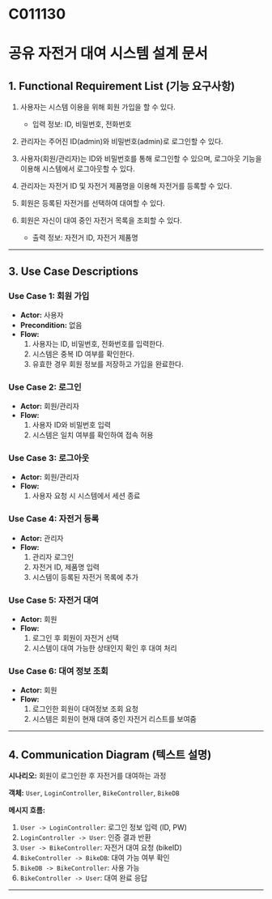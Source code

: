 # C011130


# 공유 자전거 대여 시스템 설계 문서

## 1. Functional Requirement List (기능 요구사항)

1. 사용자는 시스템 이용을 위해 회원 가입을 할 수 있다.  
   - 입력 정보: ID, 비밀번호, 전화번호

2. 관리자는 주어진 ID(admin)와 비밀번호(admin)로 로그인할 수 있다.

3. 사용자(회원/관리자)는 ID와 비밀번호를 통해 로그인할 수 있으며, 로그아웃 기능을 이용해 시스템에서 로그아웃할 수 있다.

4. 관리자는 자전거 ID 및 자전거 제품명을 이용해 자전거를 등록할 수 있다.

5. 회원은 등록된 자전거를 선택하여 대여할 수 있다.

6. 회원은 자신이 대여 중인 자전거 목록을 조회할 수 있다.  
   - 출력 정보: 자전거 ID, 자전거 제품명

---


## 3. Use Case Descriptions

### Use Case 1: 회원 가입
- **Actor:** 사용자  
- **Precondition:** 없음  
- **Flow:**
  1. 사용자는 ID, 비밀번호, 전화번호를 입력한다.
  2. 시스템은 중복 ID 여부를 확인한다.
  3. 유효한 경우 회원 정보를 저장하고 가입을 완료한다.

### Use Case 2: 로그인
- **Actor:** 회원/관리자  
- **Flow:**
  1. 사용자 ID와 비밀번호 입력
  2. 시스템은 일치 여부를 확인하여 접속 허용

### Use Case 3: 로그아웃
- **Actor:** 회원/관리자  
- **Flow:**
  1. 사용자 요청 시 시스템에서 세션 종료

### Use Case 4: 자전거 등록
- **Actor:** 관리자  
- **Flow:**
  1. 관리자 로그인
  2. 자전거 ID, 제품명 입력
  3. 시스템이 등록된 자전거 목록에 추가

### Use Case 5: 자전거 대여
- **Actor:** 회원  
- **Flow:**
  1. 로그인 후 회원이 자전거 선택
  2. 시스템이 대여 가능한 상태인지 확인 후 대여 처리

### Use Case 6: 대여 정보 조회
- **Actor:** 회원  
- **Flow:**
  1. 로그인한 회원이 대여정보 조회 요청
  2. 시스템은 회원이 현재 대여 중인 자전거 리스트를 보여줌

---

## 4. Communication Diagram (텍스트 설명)

**시나리오:** 회원이 로그인한 후 자전거를 대여하는 과정  

**객체:** `User`, `LoginController`, `BikeController`, `BikeDB`

**메시지 흐름:**
1. `User -> LoginController`: 로그인 정보 입력 (ID, PW)
2. `LoginController -> User`: 인증 결과 반환
3. `User -> BikeController`: 자전거 대여 요청 (bikeID)
4. `BikeController -> BikeDB`: 대여 가능 여부 확인
5. `BikeDB -> BikeController`: 사용 가능
6. `BikeController -> User`: 대여 완료 응답

---

